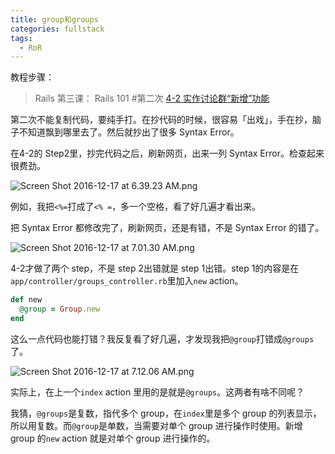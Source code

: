 ```yaml
---
title: group和groups
categories: fullstack
tags:
  - RoR
---
```


教程步骤：

> Rails 第三课： Rails 101 #第二次
> [4-2 实作讨论群“新增”功能](https://fullstack.xinshengdaxue.com/posts/62)

第二次不能复制代码，要纯手打。在抄代码的时候，很容易「出戏」，手在抄，脑子不知道飘到哪里去了。然后就抄出了很多 Syntax Error。

在4-2的 Step2里，抄完代码之后，刷新网页，出来一列 Syntax Error。检查起来很费劲。

![Screen Shot 2016-12-17 at 6.39.23 AM.png](http://user-image.logdown.io/user/22009/blog/21058/post/1214540/LJ1G6rQgSp2XqcWP1H0E_Screen%20Shot%202016-12-17%20at%206.39.23%20AM.png)

例如，我把`<%=`打成了`<% =`，多一个空格，看了好几遍才看出来。

把 Syntax Error 都修改完了，刷新网页，还是有错，不是 Syntax Error 的错了。

![Screen Shot 2016-12-17 at 7.01.30 AM.png](http://user-image.logdown.io/user/22009/blog/21058/post/1214540/K0H8m4K1SeWbb3hdGD0C_Screen%20Shot%202016-12-17%20at%207.01.30%20AM.png)

4-2才做了两个 step，不是 step 2出错就是 step 1出错。step 1的内容是在`app/controller/groups_controller.rb`里加入`new` action。

```ruby app/controller/groups_controller.rb
def new
  @group = Group.new
end
```

这么一点代码也能打错？我反复看了好几遍，才发现我把`@group`打错成`@groups`了。

![Screen Shot 2016-12-17 at 7.12.06 AM.png](http://user-image.logdown.io/user/22009/blog/21058/post/1214540/ZPq4fd5IRtSpog8QHYoA_Screen%20Shot%202016-12-17%20at%207.12.06%20AM.png)

实际上，在上一个`index` action 里用的是就是`@groups`。这两者有啥不同呢？

我猜，`@groups`是复数，指代多个 group，在`index`里是多个 group 的列表显示，所以用复数。而`@group`是单数，当需要对单个 group 进行操作时使用。新增 group 的`new` action 就是对单个 group 进行操作的。
